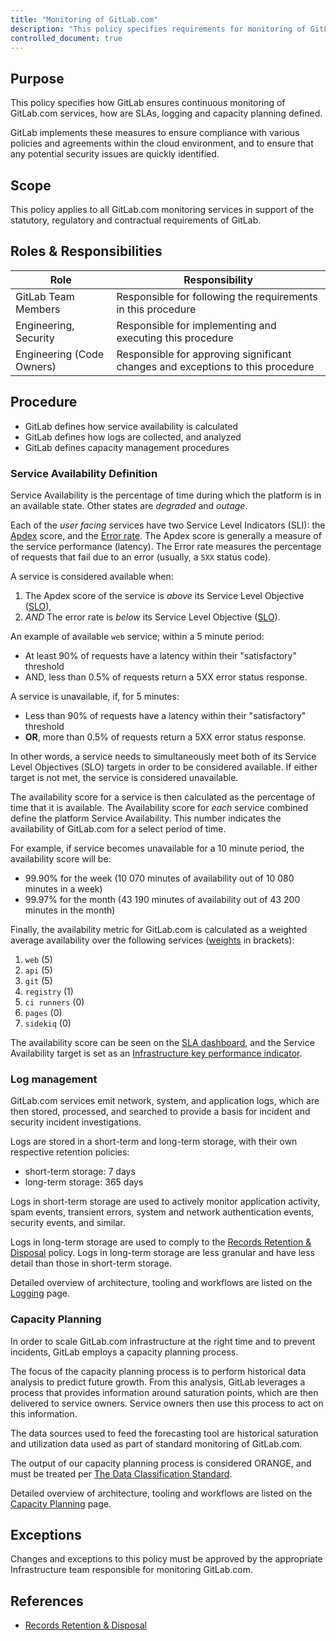 ```yaml
---
title: "Monitoring of GitLab.com"
description: "This policy specifies requirements for monitoring of GitLab.com"
controlled_document: true
---
```


## Purpose

This policy specifies how GitLab ensures continuous monitoring of GitLab.com services, how are SLAs, logging and capacity planning defined.

GitLab implements these measures to ensure compliance with various policies and agreements within the cloud environment, and to ensure that any potential security issues are quickly identified.

## Scope

This policy applies to all GitLab.com monitoring services in support of the statutory, regulatory and contractual requirements of GitLab.

## Roles & Responsibilities

| Role                      | Responsibility                                                                 |
|---------------------------|--------------------------------------------------------------------------------|
| GitLab Team Members       | Responsible for following the requirements in this procedure                   |
| Engineering, Security     | Responsible for implementing and executing this procedure                      |
| Engineering (Code Owners) | Responsible for approving significant changes and exceptions to this procedure |

## Procedure

- GitLab defines how service availability is calculated
- GitLab defines how logs are collected, and analyzed
- GitLab defines capacity management procedures

### Service Availability Definition

Service Availability is the percentage of time during which the platform is in an available state. Other states are _degraded_ and _outage_.

Each of the _user facing_ services have two Service Level Indicators (SLI): the [Apdex](https://en.wikipedia.org/wiki/Apdex) score, and the [Error rate](https://en.wikipedia.org/wiki/Bit_error_rate).
The Apdex score is generally a measure of the service performance (latency).
The Error rate measures the percentage of requests that fail due to an error (usually, a `5XX` status code).

A service is considered available when:

1. The Apdex score of the service is _above_ its Service Level Objective ([SLO](https://en.wikipedia.org/wiki/Service-level_objective)),
1. _AND_ The error rate is _below_ its Service Level Objective ([SLO](https://en.wikipedia.org/wiki/Service-level_objective)).

An example of available `web` service; within a 5 minute period:

- At least 90% of requests have a latency within their "satisfactory" threshold
- AND, less than 0.5% of requests return a 5XX error status response.

A service is unavailable, if, for 5 minutes:

- Less than 90% of requests have a latency within their "satisfactory" threshold
- **OR**, more than 0.5% of requests return a 5XX error status response.

In other words, a service needs to simultaneously meet both of its Service Level Objectives (SLO) targets in order to be considered available. If either target is not met, the service is considered unavailable.

The availability score for a service is then calculated as the percentage of time that it is available. The Availability score for _each_ service combined define the platform Service Availability. This number indicates the availability of GitLab.com for a select period of time.

For example, if service becomes unavailable for a 10 minute period, the availability score will be:

- 99.90% for the week (10 070 minutes of availability out of 10 080 minutes in a week)
- 99.97% for the month (43 190 minutes of availability out of 43 200 minutes in the month)

Finally, the availability metric for GitLab.com is calculated as a weighted average availability over the following services ([weights](https://gitlab.com/gitlab-com/runbooks/blob/master/services/service-catalog.yml) in brackets):

1. `web` (5)
1. `api` (5)
1. `git` (5)
1. `registry` (1)
1. `ci runners` (0)
1. `pages` (0)
1. `sidekiq` (0)

The availability score can be seen on the [SLA dashboard](https://dashboards.gitlab.net/d/general-slas/general-slas?orgId=1&from=now%2FM&to=now), and the Service Availability target is set as an [Infrastructure key performance indicator](/handbook/engineering/infrastructure/performance-indicators/#gitlabcom-availability).

### Log management

GitLab.com services emit network, system, and application logs, which are then stored, processed, and searched to provide a basis for incident and security incident investigations.

Logs are stored in a short-term and long-term storage, with their own respective retention policies:

- short-term storage: 7 days
- long-term storage: 365 days

Logs in short-term storage are used to actively monitor application activity, spam events, transient errors, system and network authentication
events, security events, and similar.

Logs in long-term storage are used to comply to the [Records Retention & Disposal](/handbook/security/standards/records-retention-deletion/) policy. Logs in long-term storage are less granular and have less detail than those in short-term storage.

Detailed overview of architecture, tooling and workflows are listed on the [Logging](https://gitlab.com/gitlab-com/runbooks/-/blob/master/docs/logging/README.md) page.

### Capacity Planning

In order to scale GitLab.com infrastructure at the right time and to prevent incidents, GitLab employs a capacity planning process.

The focus of the capacity planning process is to perform historical data analysis to predict future growth.
From this analysis, GitLab leverages a process that provides information around saturation points, which are then delivered to service owners.
Service owners then use this process to act on this information.

The data sources used to feed the forecasting tool are historical saturation and utilization data used as part of standard monitoring of GitLab.com.

The output of our capacity planning process is considered ORANGE, and must be treated per [The Data Classification Standard](/handbook/security/standards/data-classification-standard/#orange).

Detailed overview of architecture, tooling and workflows are listed on the [Capacity Planning](/handbook/engineering/infrastructure/capacity-planning/) page.

## Exceptions

Changes and exceptions to this policy must be approved by the appropriate Infrastructure team responsible for monitoring GitLab.com.

## References

- [Records Retention & Disposal](/handbook/security/standards/records-retention-deletion/)
